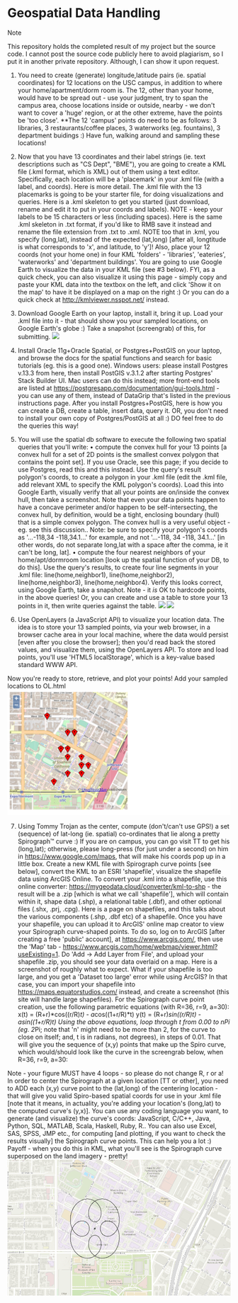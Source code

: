 # Geospatial Data Handling



> [!NOTE]
> This repository holds the completed result of my project but the source code.
> I cannot post the source code publicly here to avoid plagiarism, so I put it in another private repository. Although, I can show it upon request.



1. You need to create (generate) longitude,latitude pairs (ie. spatial coordinates) for 12 locations on the USC campus, in addition to where your home/apartment/dorm room is.
The 12, other than your home, would have to be spread out - use your judgment, try to span the campus area, choose locations inside or outside, nearby - we don't want to cover a 'huge' region, or at the other extreme, have the points be 'too close'.
**The 12 'campus' points do need to be as follows: 3 libraries, 3 restaurants/coffee places, 3 waterworks (eg. fountains), 3 department buidings :) Have fun, walking around and sampling these locations!

2. Now that you have 13 coordinates and their label strings (ie. text descriptions such as "CS Dept", "BME"), you are going to create a KML file (.kml format, which is XML) out of them using a text editor. Specifically, each location will be a 'placemark' in your .kml file (with a label, and coords). Here is more detail. The .kml file with the 13 placemarks is going to be your starter file, for doing visualizations and queries. Here is a .kml skeleton to get you started (just download, rename and edit it to put in your coords and labels). NOTE - keep your labels to be 15 characters or less (including spaces). Here is the same .kml skeleton in .txt format, if you'd like to RMB save it instead and rename the file extension from .txt to .xml. NOTE too that in .kml, you specify (long,lat), instead of the expected (lat,long) [after all, longtitude is what corresponds to 'x', and latitude, to 'y']! Also, place your 12 coords (not your home one) in four KML 'folders' - 'libraries', 'eateries', 'waterworks' and 'department buildings'.
You are going to use Google Earth to visualize the data in your KML file (see #3 below). FYI, as a quick check, you can also visualize it using this page - simply copy and paste your KML data into the textbox on the left, and click 'Show it on the map' to have it be displayed on a map on the right :) Or you can do a quick check at http://kmlviewer.nsspot.net/ instead.

3. Download Google Earth on your laptop, install it, bring it up. Load your .kml file into it - that should show you your sampled locations, on Google Earth's globe :) Take a snapshot (screengrab) of this, for submitting.
![](/step3.png)

4. Install Oracle 11g+Oracle Spatial, or Postgres+PostGIS on your laptop, and browse the docs for the spatial functions and search for basic tutorials (eg. this is a good one).
Windows users: please install Postgres v.13.3 from here, then install PostGIS v.3.1.2 after starting Postgres' Stack Builder UI. Mac users can do this instead; more front-end tools are listed at https://postgresapp.com/documentation/gui-tools.html - you can use any of them, instead of DataGrip that's listed in the previous instructions page.
After you install Postgres+PostGIS, here is how you can create a DB, create a table, insert data, query it.
OR, you don't need to install your own copy of Postgres/PostGIS at all :) DO feel free to do the queries this way!

5. You will use the spatial db software to execute the following two spatial queries that you'll write:
• compute the convex hull for your 13 points [a convex hull for a set of 2D points is the smallest convex polygon that contains the point set]. If you use Oracle, see this page; if you decide to use Postgres, read this and this instead. Use the query's result polygon's coords, to create a polygon in your .kml file (edit the .kml file, add relevant XML to specify the KML polygon's coords). Load this into Google Earth, visually verify that all your points are on/inside the convex hull, then take a screenshot. Note that even your data points happen to have a concave perimeter and/or happen to be self-intersecting, the convex hull, by definition, would be a tight, enclosing boundary (hull) that is a simple convex polygon. The convex hull is a very useful object - eg. see this discussion.. Note: be sure to specify your polygon's coords as '...-118,34 -118,34.1...' for example, and not '...-118, 34 -118, 34.1...' [in other words, do not separate long,lat with a space after the comma, ie it can't be long, lat].
• compute the four nearest neighbors of your home/apt/dormroom location [look up the spatial function of your DB, to do this]. Use the query's results, to create four line segments in your .kml file: line(home,neighbor1), line(home,neighbor2), line(home,neighbor3), line(home,neighbor4). Verify this looks correct, using Google Earth, take a snapshot.
Note - it *is* OK to hardcode points, in the above queries! Or, you can create and use a table to store your 13 points in it, then write queries against the table.
![](/step5-nearest-neighbours.png)
![](/step5-convex-hull.png)

6. Use OpenLayers (a JavaScript API) to visualize your location data. The idea is to store your 13 sampled points, via your web browser, in a browser cache area in your local machine, where the data would persist [even after you close the browser]; then you'd read back the stored values, and visualize them, using the OpenLayers API. To store and load points, you'll use 'HTML5 localStorage', which is a key-value based standard WWW API.

Now you're ready to store, retrieve, and plot your points!
Add your sampled locations to OL.html
![](/step6-markers.png)

7. Using Tommy Trojan as the center, compute (don't/can't use GPS!) a set (sequence) of lat-long (ie. spatial) co-ordinates that lie along a pretty Spirograph™ curve :)
If you are on campus, you can go visit TT to get his (long,lat); otherwise, please long-press (for just under a second) on him in https://www.google.com/maps, that will make his coords pop up in a little box.
Create a new KML file with Spirograph curve points [see below], convert the KML to an ESRI 'shapefile', visualize the shapefile data using ArcGIS Online.
To convert your .kml into a shapefile, use this online converter: https://mygeodata.cloud/converter/kml-to-shp - the result will be a .zip [which is what we call 'shapefile'], which will contain within it, shape data (.shp), a relational table (.dbf), and other optional files (.shx, .prj, .cpg). Here is a page on shapefiles, and this talks about the various components (.shp, .dbf etc) of a shapefile.
Once you have your shapefile, you can upload it to ArcGIS' online map creator to view your Spirograph curve-shaped points. To do so, log on to ArcGIS [after creating a free 'public' account], at https://www.arcgis.com/, then use the 'Map' tab - https://www.arcgis.com/home/webmap/viewer.html?useExisting=1. Do 'Add -> Add Layer from File', and upload your shapefile .zip, you should see your data overlaid on a map. Here is a screenshot of roughly what to expect.
What if your shapefile is too large, and you get a 'Dataset too large' error while using ArcGIS? In that case, you can import your shapefile into https://maps.equatorstudios.com/ instead, and create a screenshot (this site will handle large shapefiles).
For the Spirograph curve point creation, use the following parametric equations (with R=36, r=9, a=30):
x(t) = (R+r)*cos((r/R)*t) - a*cos((1+r/R)*t)
y(t) = (R+r)*sin((r/R)*t) - a*sin((1+r/R)*t)
Using the above equations, loop through t from 0.00 to n*Pi (eg. 2*Pi; note that 'n' might need to be more than 2, for the curve to close on itself; and, t is in radians, not degrees), in steps of 0.01. That will give you the sequence of (x,y) points that make up the Spiro curve, which would/should look like the curve in the screengrab below, when R=36, r=9, a=30:

Note - your figure MUST have 4 loops - so please do not change R, r or a!
In order to center the Spirograph at a given location [TT or other], you need to ADD each (x,y) curve point to the (lat,long) of the centering location - that will give you valid Spiro-based spatial coords for use in your .kml file [note that it means, in actuality, you're adding your location's (long,lat) to the computed curve's (y,x)]. You can use any coding language you want, to generate (and visualize) the curve's coords: JavaScript, C/C++, Java, Python, SQL, MATLAB, Scala, Haskell, Ruby, R.. You can also use Excel, SAS, SPSS, JMP etc., for computing [and plotting, if you want to check the results visually] the Spirograph curve points. This can help you a lot :)
Payoff - when you do this in KML, what you'll see is the Spirograph curve superposed on the land imagery - pretty!
![](step7-spirograph.png)
